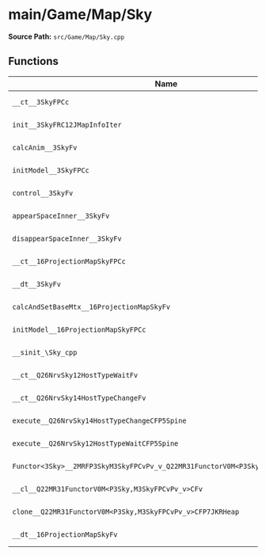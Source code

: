 # main/Game/Map/Sky

**Source Path:** `src/Game/Map/Sky.cpp`

## Functions

| Name | Address | Match % |
|------|---------|---------|
| `__ct__3SkyFPCc` | `0x8019B0A0` | :white_check_mark: (100.0%) |
| `init__3SkyFRC12JMapInfoIter` | `0x8019B0E8` | :white_check_mark: (100.0%) |
| `calcAnim__3SkyFv` | `0x8019B31C` | :white_check_mark: (100.0%) |
| `initModel__3SkyFPCc` | `0x8019B36C` | :white_check_mark: (100.0%) |
| `control__3SkyFv` | `0x8019B378` | :white_check_mark: (100.0%) |
| `appearSpaceInner__3SkyFv` | `0x8019B3F8` | :white_check_mark: (100.0%) |
| `disappearSpaceInner__3SkyFv` | `0x8019B44C` | :white_check_mark: (100.0%) |
| `__ct__16ProjectionMapSkyFPCc` | `0x8019B494` | :white_check_mark: (100.0%) |
| `__dt__3SkyFv` | `0x8019B4D8` | :x: (95.7%) |
| `calcAndSetBaseMtx__16ProjectionMapSkyFv` | `0x8019B534` | :white_check_mark: (100.0%) |
| `initModel__16ProjectionMapSkyFPCc` | `0x8019B570` | :white_check_mark: (100.0%) |
| `__sinit_\Sky_cpp` | `0x8019B5C0` | :x: (71.4%) |
| `__ct__Q26NrvSky12HostTypeWaitFv` | `0x8019B5EC` | :white_check_mark: (100.0%) |
| `__ct__Q26NrvSky14HostTypeChangeFv` | `0x8019B5FC` | :white_check_mark: (100.0%) |
| `execute__Q26NrvSky14HostTypeChangeCFP5Spine` | `0x8019B60C` | :white_check_mark: (100.0%) |
| `execute__Q26NrvSky12HostTypeWaitCFP5Spine` | `0x8019B650` | :white_check_mark: (100.0%) |
| `Functor<3Sky>__2MRFP3SkyM3SkyFPCvPv_v_Q22MR31FunctorV0M<P3Sky,M3SkyFPCvPv_v>` | `0x8019B6A4` | :white_check_mark: (100.0%) |
| `__cl__Q22MR31FunctorV0M<P3Sky,M3SkyFPCvPv_v>CFv` | `0x8019B6E4` | :white_check_mark: (100.0%) |
| `clone__Q22MR31FunctorV0M<P3Sky,M3SkyFPCvPv_v>CFP7JKRHeap` | `0x8019B714` | :x: (96.2%) |
| `__dt__16ProjectionMapSkyFv` | `0x8019B77C` | :x: (95.7%) |